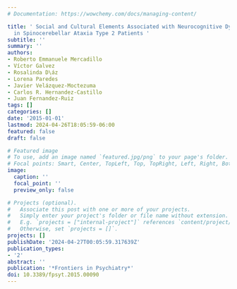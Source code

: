 ```yaml
---
# Documentation: https://wowchemy.com/docs/managing-content/

title: ' Social and Cultural Elements Associated with Neurocognitive Dysfunctions
  in Spinocerebellar Ataxia Type 2 Patients '
subtitle: ''
summary: ''
authors:
- Roberto Emmanuele Mercadillo
- Víctor Galvez
- Rosalinda D\áz
- Lorena Paredes
- Javier Velázquez-Moctezuma
- Carlos R. Hernandez-Castillo
- Juan Fernandez-Ruiz
tags: []
categories: []
date: '2015-01-01'
lastmod: 2024-04-26T18:05:59-06:00
featured: false
draft: false

# Featured image
# To use, add an image named `featured.jpg/png` to your page's folder.
# Focal points: Smart, Center, TopLeft, Top, TopRight, Left, Right, BottomLeft, Bottom, BottomRight.
image:
  caption: ''
  focal_point: ''
  preview_only: false

# Projects (optional).
#   Associate this post with one or more of your projects.
#   Simply enter your project's folder or file name without extension.
#   E.g. `projects = ["internal-project"]` references `content/project/deep-learning/index.md`.
#   Otherwise, set `projects = []`.
projects: []
publishDate: '2024-04-27T00:05:59.317639Z'
publication_types:
- '2'
abstract: ''
publication: '*Frontiers in Psychiatry*'
doi: 10.3389/fpsyt.2015.00090
---
```

